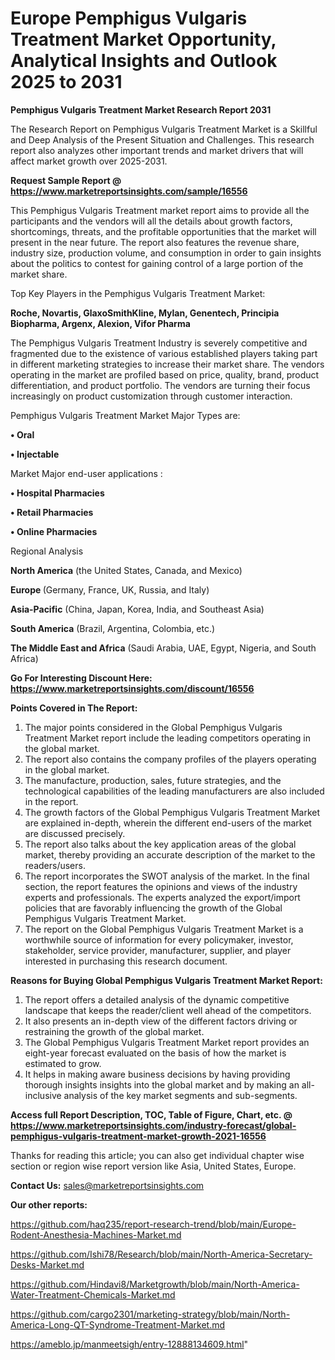  # Europe Pemphigus Vulgaris Treatment Market Opportunity, Analytical Insights and Outlook 2025 to 2031

<strong>Pemphigus Vulgaris Treatment Market Research Report 2031</strong>

The Research Report on Pemphigus Vulgaris Treatment Market is a Skillful and Deep Analysis of the Present Situation and Challenges. This research report also analyzes other important trends and market drivers that will affect market growth over 2025-2031.

<strong>Request Sample Report @ <a href=https://www.marketreportsinsights.com/sample/16556>https://www.marketreportsinsights.com/sample/16556</a></strong>

This Pemphigus Vulgaris Treatment market report aims to provide all the participants and the vendors will all the details about growth factors, shortcomings, threats, and the profitable opportunities that the market will present in the near future. The report also features the revenue share, industry size, production volume, and consumption in order to gain insights about the politics to contest for gaining control of a large portion of the market share.

Top Key Players in the Pemphigus Vulgaris Treatment Market:

<strong>Roche, Novartis, GlaxoSmithKline, Mylan, Genentech, Principia Biopharma, Argenx, Alexion, Vifor Pharma</strong>

The Pemphigus Vulgaris Treatment Industry is severely competitive and fragmented due to the existence of various established players taking part in different marketing strategies to increase their market share. The vendors operating in the market are profiled based on price, quality, brand, product differentiation, and product portfolio. The vendors are turning their focus increasingly on product customization through customer interaction.

Pemphigus Vulgaris Treatment Market Major Types are:

<strong>• Oral

• Injectable</strong>

Market Major end-user applications :

<strong>• Hospital Pharmacies

• Retail Pharmacies

• Online Pharmacies</strong>

Regional Analysis

</u><strong><b>North America</b></strong> (the United States, Canada, and Mexico)

<strong><b>Europe </b></strong>(Germany, France, UK, Russia, and Italy)

<strong><b>Asia-Pacific</b></strong> (China, Japan, Korea, India, and Southeast Asia)

<strong><b>South America</b></strong> (Brazil, Argentina, Colombia, etc.)

<strong><b>The Middle East and Africa</b></strong> (Saudi Arabia, UAE, Egypt, Nigeria, and South Africa)

<strong>Go For Interesting Discount Here: <a href=https://www.marketreportsinsights.com/discount/16556>https://www.marketreportsinsights.com/discount/16556</a></strong>

<strong>Points Covered in The Report:</strong>
<ol>
  <li>The major points considered in the Global Pemphigus Vulgaris Treatment Market report include the leading competitors operating in the global market.</li>
  <li>The report also contains the company profiles of the players operating in the global market.</li>
  <li>The manufacture, production, sales, future strategies, and the technological capabilities of the leading manufacturers are also included in the report.</li>
  <li>The growth factors of the Global Pemphigus Vulgaris Treatment Market are explained in-depth, wherein the different end-users of the market are discussed precisely.</li>
  <li>The report also talks about the key application areas of the global market, thereby providing an accurate description of the market to the readers/users.</li>
  <li>The report incorporates the SWOT analysis of the market. In the final section, the report features the opinions and views of the industry experts and professionals. The experts analyzed the export/import policies that are favorably influencing the growth of the Global Pemphigus Vulgaris Treatment Market.</li>
  <li>The report on the Global Pemphigus Vulgaris Treatment Market is a worthwhile source of information for every policymaker, investor, stakeholder, service provider, manufacturer, supplier, and player interested in purchasing this research document.</li>
</ol>
<strong>Reasons for Buying Global Pemphigus Vulgaris Treatment Market Report:</strong>

<ol>
  <li>The report offers a detailed analysis of the dynamic competitive landscape that keeps the reader/client well ahead of the competitors.</li>
  <li>It also presents an in-depth view of the different factors driving or restraining the growth of the global market.</li>
  <li>The Global Pemphigus Vulgaris Treatment Market report provides an eight-year forecast evaluated on the basis of how the market is estimated to grow.</li>
  <li>It helps in making aware business decisions by having providing thorough insights insights into the global market and by making an all-inclusive analysis of the key market segments and sub-segments.</li>
</ol>
<strong>Access full Report Description, TOC, Table of Figure, Chart, etc. @ <a href=https://www.marketreportsinsights.com/industry-forecast/global-pemphigus-vulgaris-treatment-market-growth-2021-16556>https://www.marketreportsinsights.com/industry-forecast/global-pemphigus-vulgaris-treatment-market-growth-2021-16556</a></strong>


Thanks for reading this article; you can also get individual chapter wise section or region wise report version like Asia, United States, Europe.

<strong>Contact Us:</strong>
sales@marketreportsinsights.com

<strong>Our other reports:</strong>

<a href=https://github.com/haq235/report-research-trend/blob/main/Europe-Rodent-Anesthesia-Machines-Market.md>https://github.com/haq235/report-research-trend/blob/main/Europe-Rodent-Anesthesia-Machines-Market.md</a>

<a href=https://github.com/Ishi78/Research/blob/main/North-America-Secretary-Desks-Market.md>https://github.com/Ishi78/Research/blob/main/North-America-Secretary-Desks-Market.md</a>

<a href=https://github.com/Hindavi8/Marketgrowth/blob/main/North-America-Water-Treatment-Chemicals-Market.md>https://github.com/Hindavi8/Marketgrowth/blob/main/North-America-Water-Treatment-Chemicals-Market.md</a>

<a href=https://github.com/cargo2301/marketing-strategy/blob/main/North-America-Long-QT-Syndrome-Treatment-Market.md>https://github.com/cargo2301/marketing-strategy/blob/main/North-America-Long-QT-Syndrome-Treatment-Market.md</a>

<a href=https://ameblo.jp/manmeetsigh/entry-12888134609.html>https://ameblo.jp/manmeetsigh/entry-12888134609.html</a>"
